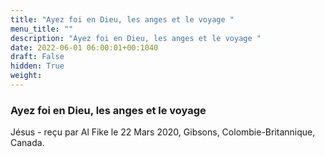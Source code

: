 ```yaml
---
title: "Ayez foi en Dieu, les anges et le voyage "
menu_title: ""
description: "Ayez foi en Dieu, les anges et le voyage "
date: 2022-06-01 06:00:01+00:1040
draft: False
hidden: True
weight:
---
```

### Ayez foi en Dieu, les anges et le voyage 

Jésus - reçu par Al Fike le 22 Mars 2020, Gibsons, Colombie-Britannique, Canada.



